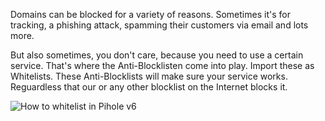 Domains can be blocked for a variety of reasons. Sometimes it's for tracking, a phishing attack, spamming their customers via email and lots more.
<p>
But also sometimes, you don't care, because you need to use a certain service. That's where the Anti-Blocklisten come into play. 
  Import these as Whitelists. These Anti-Blocklists will make sure your service works. Reguardless that our or any 
  other blocklist on the Internet blocks it.
</p>
<img src="https://github.com/user-attachments/assets/4355f746-9c0e-4409-88eb-a8069b8575c9" alt="How to whitelist in Pihole v6">
